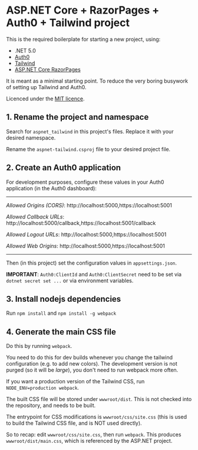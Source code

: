 # ASP.NET Core + RazorPages + Auth0 + Tailwind project

This is the required boilerplate for starting a new project, using:

- .NET 5.0
- [Auth0](https://auth0.com)
- [Tailwind](https://tailwindcss.com)
- [ASP.NET Core RazorPages](https://docs.microsoft.com/en-us/aspnet/core/razor-pages/?view=aspnetcore-5.0&tabs=visual-studio)

It is meant as a minimal starting point. To reduce the very boring busywork of setting up
Tailwind and Auth0.

Licenced under the <a href="LICENSE">MIT licence</a>.

## 1. Rename the project and namespace

Search for `aspnet_tailwind` in this project's files. Replace it with your desired namespace.

Rename the `aspnet-tailwind.csproj` file to your desired project file.

## 2. Create an Auth0 application

For development purposes, configure these values in your Auth0 application (in the Auth0 dashboard):

---

*Allowed Origins (CORS)*: http://localhost:5000,https://localhost:5001

*Allowed Callback URLs*: http://localhost:5000/callback,https://localhost:5001/callback

*Allowed Logout URLs*: http://localhost:5000,https://localhost:5001

*Allowed Web Origins*: http://localhost:5000,https://localhost:5001

---

Then (in this project) set the configuration values in `appsettings.json`.

**IMPORTANT**: `Auth0:ClientId` and `Auth0:ClientSecret` need to be set via `dotnet secret set ...` or via environment variables.

## 3. Install nodejs dependencies

Run `npm install` and `npm install -g webpack`

## 4. Generate the main CSS file

Do this by running `webpack`.

You need to do this for dev builds whenever you change the tailwind configuration
(e.g. to add new colors). The development version is not purged (so it will be *large*),
you don't need to run webpack more often.

If you want a production version of the Tailwind CSS, run `NODE_ENV=production webpack`.

The built CSS file will be stored under `wwwroot/dist`. This is not checked into the repository, and
needs to be built.

The entrypoint for CSS modifications is `wwwroot/css/site.css` (this is used to build the Tailwind CSS
file, and is NOT used directly).

So to recap: edit `wwwroot/css/site.css`, then run `webpack`. This produces `wwwroot/dist/main.css`,
which is referenced by the ASP.NET project.






